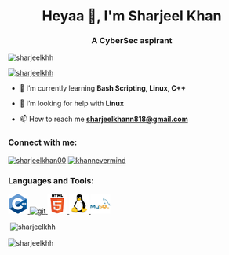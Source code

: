 <h1 align="center">Heyaa 🤠, I'm Sharjeel Khan</h1>
<h3 align="center">A CyberSec aspirant</h3>

<p align="left"> <img src="https://komarev.com/ghpvc/?username=sharjeelkhh&label=Profile%20views&color=0e75b6&style=flat" alt="sharjeelkhh" /> </p>

<p align="left"> <a href="https://github.com/ryo-ma/github-profile-trophy"><img src="https://github-profile-trophy.vercel.app/?username=sharjeelkhh" alt="sharjeelkhh" /></a> </p>

- 🌱 I’m currently learning **Bash Scripting, Linux, C++**

- 🤝 I’m looking for help with **Linux**

- 📫 How to reach me **sharjeelkhann818@gmail.com**

<h3 align="left">Connect with me:</h3>
<p align="left">
<a href="https://linkedin.com/in/sharjeelkhan00" target="blank"><img align="center" src="https://raw.githubusercontent.com/rahuldkjain/github-profile-readme-generator/master/src/images/icons/Social/linked-in-alt.svg" alt="sharjeelkhan00" height="30" width="40" /></a>
<a href="https://instagram.com/khannevermind" target="blank"><img align="center" src="https://raw.githubusercontent.com/rahuldkjain/github-profile-readme-generator/master/src/images/icons/Social/instagram.svg" alt="khannevermind" height="30" width="40" /></a>
</p>

<h3 align="left">Languages and Tools:</h3>
<p align="left"> <a href="https://www.w3schools.com/cpp/" target="_blank" rel="noreferrer"> <img src="https://raw.githubusercontent.com/devicons/devicon/master/icons/cplusplus/cplusplus-original.svg" alt="cplusplus" width="40" height="40"/> </a> <a href="https://git-scm.com/" target="_blank" rel="noreferrer"> <img src="https://www.vectorlogo.zone/logos/git-scm/git-scm-icon.svg" alt="git" width="40" height="40"/> </a> <a href="https://www.w3.org/html/" target="_blank" rel="noreferrer"> <img src="https://raw.githubusercontent.com/devicons/devicon/master/icons/html5/html5-original-wordmark.svg" alt="html5" width="40" height="40"/> </a> <a href="https://www.linux.org/" target="_blank" rel="noreferrer"> <img src="https://raw.githubusercontent.com/devicons/devicon/master/icons/linux/linux-original.svg" alt="linux" width="40" height="40"/> </a> <a href="https://www.mysql.com/" target="_blank" rel="noreferrer"> <img src="https://raw.githubusercontent.com/devicons/devicon/master/icons/mysql/mysql-original-wordmark.svg" alt="mysql" width="40" height="40"/> </a> </p>

<p>&nbsp;<img align="center" src="https://github-readme-stats.vercel.app/api?username=sharjeelkhh&show_icons=true&locale=en" alt="sharjeelkhh" /></p>

<p><img align="center" src="https://github-readme-streak-stats.herokuapp.com/?user=sharjeelkhh&" alt="sharjeelkhh" /></p>
